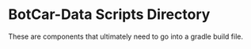 # BotCar-Data Scripts Directory

These are components that ultimately need to go into a gradle build file.
